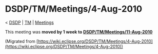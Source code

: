 

DSDP/TM/Meetings/4-Aug-2010
===========================

< [DSDP](https://wiki.eclipse.org/DSDP "DSDP")‎ | [TM](./TM "DSDP/TM")‎ | [Meetings](./Meetings "DSDP/TM/Meetings")

This meeting was **moved by 1 week to [DSDP/TM/Meetings/11-Aug-2010](/Meetings/11-Aug-2010 "DSDP/TM/Meetings/11-Aug-2010")**


(Migrated from [https://wiki.eclipse.org/DSDP/TM/Meetings/4-Aug-2010](https://wiki.eclipse.org/DSDP/TM/Meetings/4-Aug-2010))